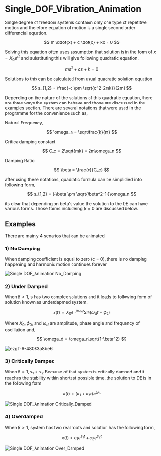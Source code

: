 # Single_DOF_Vibration_Animation

Single degree of freedom systems contaion only one type of repetitive motion and therefore equation of motion is a single second order differencial equation.

$$ m \ddot{x} + c \dot{x} + kx = 0 $$

Solving this equation often uses assumption that solution is in the form of $x = X_0 e^{st}$ and substituting this will give following quadratic equation.

$$ ms^2 + cs + k = 0 $$

Solutions to this can be calculated from usual quadratic solution equation

$$ s_{1,2} = \frac{-c \pm \sqrt{c^2-2mk}}{2m} $$

Depending on the nature of the solutions of this quadratic equation, there are three ways the system can behave and those are discussed in the examples section.
There are several notations that were used in the programme for the convenience such as,

Natural Frequency,

$$ \omega_n = \sqrt\frac{k}{m} $$

Critica damping constant

$$ C_c = 2\sqrt{mk} = 2m\omega_n $$

Damping Ratio

$$ \beta = \frac{c}{C_c} $$

after using these notations, quadratic formula can be simplidied into following form,

$$ s_{1,2} = (-\beta \pm \sqrt{\beta^2-1})\omega_n $$

its clear that depending on beta's value the solution to the DE can have various forms. Those forms includeing $\beta = 0$ are discussed below.

## Examples
There are mainly 4 senarios that can be animated
### 1) No Damping
When damping coefficient is equal to zero (c = 0), there is no damping happening and harmonic motion continues forever.

![Single DOF_Animation No_Damping](https://github.com/user-attachments/assets/fed992ba-2f24-402e-a29b-c4f48180e07d)

### 2) Under Damped
When $\beta < 1$, s has two complex solutions and it leads to following form of solution known as underdapmed system.

$$ x(t) = X_0e^{-\beta\omega_n t} Sin(\omega_d t + \phi_0 ) $$

Where $X_0, \phi_0,$ and $\omega_d$ are amplitude, phase angle and frequency of oscillation and,

$$ \omega_d = \omega_n\sqrt{1-\beta^2} $$

![ezgif-6-48083a8be6](https://github.com/user-attachments/assets/a45fe65b-503b-4af9-ac03-f43637515b64)


### 3) Critically Damped
When $\beta = 1, s_1=s_2$.Because of that system is critically damped and it reaches the stability within shortest possible time. the solution to DE is in the following form

$$ x(t) = (c_1+c_2t)e^{\omega_n} $$

![Single DOF_Animation Critically_Damped](https://github.com/user-attachments/assets/6778bec2-3ba2-406e-9633-eafd5db58e47)


### 4) Overdamped
When $\beta > 1$, system has two real roots and solution has the following form,

$$ x(t) = c_1e^{s_1t}+c_2e^{s_2t} $$

![Single DOF_Animation Over_Damped](https://github.com/user-attachments/assets/7dcd24c3-a7fd-4eb1-a81a-315bfa31941e)

